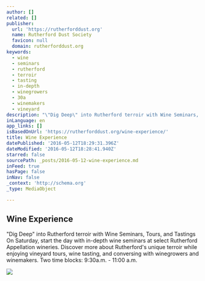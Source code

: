 ```yaml
---
author: []
related: []
publisher:
  url: 'https://rutherforddust.org'
  name: Rutherford Dust Society
  favicon: null
  domain: rutherforddust.org
keywords:
  - wine
  - seminars
  - rutherford
  - terroir
  - tasting
  - in-depth
  - winegrowers
  - 30a
  - winemakers
  - vineyard
description: "\"Dig Deep\" into Rutherford terroir with Wine Seminars, Tours, and Tastings On Saturday, start the day with in-depth wine seminars at select Rutherford Appellation wineries. Discover more about Rutherford's unique terroir while enjoying vineyard tours, wine tasting, and conversing with winegrowers and winemakers. Two time blocks: 9:30a.m. - 11:00 a.m."
inLanguage: en
app_links: []
isBasedOnUrl: 'https://rutherforddust.org/wine-experience/'
title: Wine Experience
datePublished: '2016-05-12T18:29:31.396Z'
dateModified: '2016-05-12T18:28:41.940Z'
starred: false
sourcePath: _posts/2016-05-12-wine-experience.md
inFeed: true
hasPage: false
inNav: false
_context: 'http://schema.org'
_type: MediaObject

---
```

<article style=""><h1>Wine Experience</h1><p>"Dig Deep" into Rutherford terroir with Wine Seminars, Tours, and Tastings On Saturday, start the day with in-depth wine seminars at select Rutherford Appellation wineries. Discover more about Rutherford's unique terroir while enjoying vineyard tours, wine tasting, and conversing with winegrowers and winemakers. Two time blocks: 9:30a.m. - 11:00 a.m.</p><img src="https://rutherforddust.org/wp-content/uploads/2016/03/RDS-Experience-Seminars-Tile-01.png" /></article>